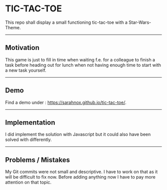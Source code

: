 # TIC-TAC-TOE

This repo shall display a small functioning tic-tac-toe with a Star-Wars-Theme.

---

## Motivation

This game is just to fill in time when waiting f.e. for a colleague to finish a task before heading out for lunch when not having enough time to start with a new task yourself.

---

## Demo

Find a demo under : https://sarahnox.github.io/tic-tac-toe/.

---

## Implementation

I did implement the solution with Javascript but it could also have been solved with differently.

---


## Problems / Mistakes

My Git commits were not small and descriptive. I have to work on that as it will be difficult to fix now. Before adding anything now I have to pay more attention on that topic.
